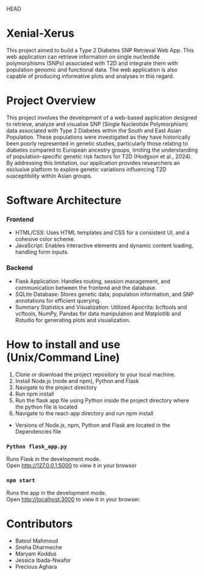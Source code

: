 HEAD
# Xenial-Xerus 
This project aimed to build a Type 2 Diabetes SNP Retrieval Web App. This web application can retrieve information on single nucleotide polymorphisms (SNPs) associated with T2D and integrate them with population genomic and functional data. The web application is also capable of producing informative plots and analyses in this regard.



# Project Overview 
This project involves the development of a web-based application designed to retrieve, analyze and visualise SNP (Single Nucleotide Polymorphism) data associated with Type 2 Diabetes within the South and East Asian Population. These populations were investigated as they have historically been poorly represented in genetic studies, particularly those relating to diabetes compared to European ancestry groups, limiting the understanding of population-specific genetic risk factors for T2D (Hodgson et al., 2024). By addressing this limitation, our application provides researchers an exclusive platform to explore genetic variations influencing T2D susceptibility within Asian groups.


# Software Architecture
### Frontend
* HTML/CSS: Uses HTML templates and CSS for a consistent UI, and a cohesive color scheme.
* JavaScript: Enables interactive elements and dynamic content loading, handling form inputs.
### Backend
* Flask Application: Handles routing, session management, and communication between the frontend and the database.
* SQLite Database: Stores genetic data, population information, and SNP annotations for efficient querying.
* Summary Statistics and Visualization: Utilized Apocrita: bcftools and vcftools, NumPy, Pandas for data manipulation and Matplotlib and Rstudio for generating plots and visualization.

# How to install and use (Unix/Command Line)
1. Clone or download the project repository to your local machine.
2. Install Node.js (node and npm), Python and Flask
3. Navigate to the project directory
4. Run npm install
5. Run the flask app file using Python inside the project directory where the python file is located
6. Navigate to the react-app directory and run npm install
* Versions of Node.js, npm, Python and Flask are located in the Dependencies file
  
### `Python flask_app.py`

Runs Flask in the development mode.\
Open http://127.0.0.1:5000 to view it in your browser

### `npm start`

Runs the app in the development mode.\
Open [http://localhost:3000](http://localhost:3000) to view it in your browser.


# Contributors 
* Batool Mahmoud
* Sneha Dharmeche
* Maryam Koddus
* Jessica Ibada-Nwafor
* Precious Aghara


